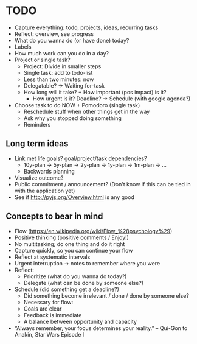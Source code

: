 # TODO

- Capture everything: todo, projects, ideas, recurring tasks
- Reflect: overview, see progress
- What do you wanna do (or have done) today?
- Labels
- How much work can you do in a day?
- Project or single task?
    - Project: Divide in smaller steps
    - Single task: add to todo-list
    - Less than two minutes: now
    - Delegatable? -> Waiting for-task
    - How long will it take? + How important (pos impact) is it?
        + How urgent is it? Deadline?
        -> Schedule (with google agenda?)
- Choose task to do NOW + Pomodoro (single task)
    - Reschedule stuff when other things get in the way
    - Ask why you stopped doing something
    - Reminders


## Long term ideas
- Link met life goals? goal/project/task dependencies?
    - 10y-plan -> 5y-plan -> 2y-plan -> 1y-plan -> 1m-plan -> ...
    - Backwards planning
- Visualize outcome?
- Public commitment / announcement? (Don't know if this can be tied in with the
  application yet)
- See if http://pyjs.org/Overview.html is any good


## Concepts to bear in mind
- Flow (https://en.wikipedia.org/wiki/Flow_%28psychology%29)
- Positive thinking (positive comments / Enjoy!)
- No multitasking; do one thing and do it right
- Capture quickly, so you can continue your flow
- Reflect at systematic intervals
- Urgent interruption -> notes to remember where you were
- Reflect:
    - Prioritize (what do you wanna do today?)
    - Delegate (what can be done by someone else?)
- Schedule (did something get a deadline?)
    - Did something become irrelevant / done / done by someone else?
    - Necessary for flow:
    - Goals are clear
    - Feedback is immediate
    - A balance between opportunity and capacity
- “Always remember, your focus determines your reality.”
    – Qui-Gon to Anakin, Star Wars Episode I
